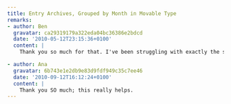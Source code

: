 ```yaml
---
title: Entry Archives, Grouped by Month in Movable Type
remarks:
- author: Ben
  gravatar: ca29319179a322eda04bc36386e2bdcd
  date: '2010-05-12T23:15:36+0100'
  content: |
    Thank you so much for that. I've been struggling with exactly the same problem for several days.

- author: Ana
  gravatar: 6b743e1e2db9e83d9fdf949c35c7ee46
  date: '2010-09-12T16:12:24+0100'
  content: |
    Thank you SO much; this really helps.
---
```

